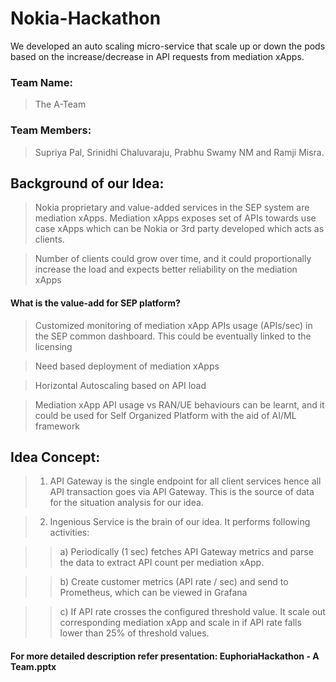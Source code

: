 # Nokia-Hackathon
We developed an auto scaling micro-service that scale up or down the pods based on the increase/decrease in API requests from mediation xApps.

### Team Name: 
> The A-Team
### Team Members: 
> Supriya Pal, Srinidhi Chaluvaraju, Prabhu Swamy NM and Ramji Misra.


## Background of our Idea:
> Nokia proprietary and value-added services in the SEP system are mediation xApps. Mediation xApps exposes set of APIs towards use case xApps which can be Nokia or 3rd party developed which acts as clients. 

> Number of clients could grow over time, and it could proportionally increase the load and expects better reliability on the mediation xApps

#### What is the value-add for SEP platform?
> Customized monitoring of mediation xApp APIs usage (APIs/sec) in the SEP common dashboard. This could be eventually linked to the licensing

>  Need based deployment of mediation xApps

>  Horizontal Autoscaling based on API load 

>  Mediation xApp API usage vs RAN/UE behaviours can be learnt, and it could be  used  for Self Organized Platform with the aid of AI/ML framework


## Idea Concept:
>1. API Gateway is the single endpoint for all client services hence all API transaction goes via API Gateway. This is the source of data for the situation analysis for our idea.

>2. Ingenious Service is the brain of our idea. It performs following activities:

>>a) Periodically (1 sec) fetches API Gateway metrics and parse the data to extract API count per mediation xApp.

>>b) Create customer metrics  (API rate / sec) and send to Prometheus, which can be viewed in Grafana 

>>c) If API rate crosses the configured threshold value. It scale out corresponding mediation xApp and scale in if API rate falls lower than 25% of threshold values.


#### For more detailed description refer presentation: EuphoriaHackathon - A Team.pptx 

